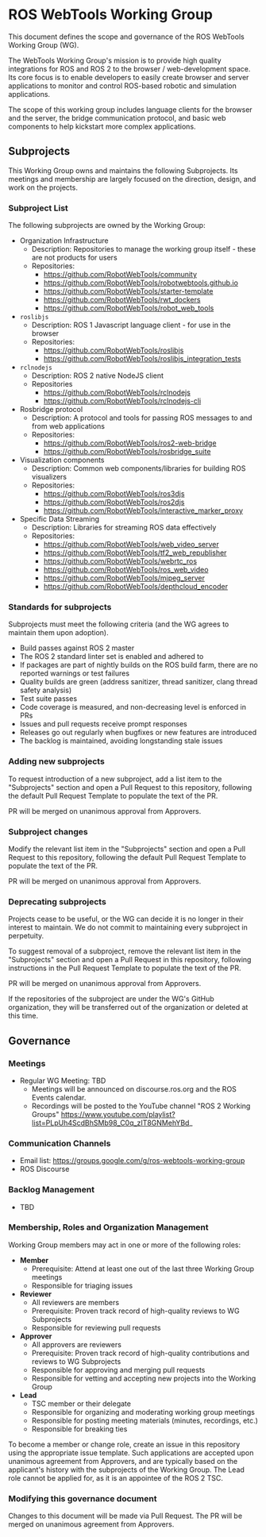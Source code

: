 # ROS WebTools Working Group

This document defines the scope and governance of the ROS WebTools Working Group (WG).

The WebTools Working Group's mission is to provide high quality integrations for ROS and ROS 2 to the browser / web-development space.
Its core focus is to enable developers to easily create browser and server applications to monitor and control ROS-based robotic and simulation applications.

The scope of this working group includes language clients for the browser and the server, the bridge communication protocol, and basic web components to help kickstart more complex applications.

## Subprojects

This Working Group owns and maintains the following Subprojects.
Its meetings and membership are largely focused on the direction, design, and work on the projects.

### Subproject List

The following subprojects are owned by the Working Group:

* Organization Infrastructure
  * Description: Repositories to manage the working group itself - these are not products for users
  * Repositories:
    * https://github.com/RobotWebTools/community
    * https://github.com/RobotWebTools/robotwebtools.github.io
    * https://github.com/RobotWebTools/starter-template
    * https://github.com/RobotWebTools/rwt_dockers
    * https://github.com/RobotWebTools/robot_web_tools
* `roslibjs`
  * Description: ROS 1 Javascript language client - for use in the browser
  * Repositories:
    * https://github.com/RobotWebTools/roslibjs
    * https://github.com/RobotWebTools/roslibjs_integration_tests
* `rclnodejs`
  * Description: ROS 2 native NodeJS client
  * Repositories
    * https://github.com/RobotWebTools/rclnodejs
    * https://github.com/RobotWebTools/rclnodejs-cli
* Rosbridge protocol
  * Description: A protocol and tools for passing ROS messages to and from web applications
  * Repositories:
    * https://github.com/RobotWebTools/ros2-web-bridge
    * https://github.com/RobotWebTools/rosbridge_suite
* Visualization components
  * Description: Common web components/libraries for building ROS visualizers
  * Repositories:
    * https://github.com/RobotWebTools/ros3djs
    * https://github.com/RobotWebTools/ros2djs
    * https://github.com/RobotWebTools/interactive_marker_proxy
* Specific Data Streaming
  * Description: Libraries for streaming ROS data effectively
  * Repositories:
    * https://github.com/RobotWebTools/web_video_server
    * https://github.com/RobotWebTools/tf2_web_republisher
    * https://github.com/RobotWebTools/webrtc_ros
    * https://github.com/RobotWebTools/ros_web_video
    * https://github.com/RobotWebTools/mjpeg_server
    * https://github.com/RobotWebTools/depthcloud_encoder

### Standards for subprojects

Subprojects must meet the following criteria (and the WG agrees to maintain them upon adoption).

* Build passes against ROS 2 master
* The ROS 2 standard linter set is enabled and adhered to
* If packages are part of nightly builds on the ROS build farm, there are no reported warnings or test failures
* Quality builds are green (address sanitizer, thread sanitizer, clang thread safety analysis)
* Test suite passes
* Code coverage is measured, and non-decreasing level is enforced in PRs
* Issues and pull requests receive prompt responses
* Releases go out regularly when bugfixes or new features are introduced
* The backlog is maintained, avoiding longstanding stale issues

### Adding new subprojects

To request introduction of a new subproject, add a list item to the "Subprojects" section and open a Pull Request to this repository, following the default Pull Request Template to populate the text of the PR.

PR will be merged on unanimous approval from Approvers.

### Subproject changes

Modify the relevant list item in the "Subprojects" section and open a Pull Request to this repository, following the default Pull Request Template to populate the text of the PR.

PR will be merged on unanimous approval from Approvers.

### Deprecating subprojects

Projects cease to be useful, or the WG can decide it is no longer in their interest to maintain.
We do not commit to maintaining every subproject in perpetuity.

To suggest removal of a subproject, remove the relevant list item in the "Subprojects" section and open a Pull Request in this repository, following instructions in the Pull Request Template to populate the text of the PR.

PR will be merged on unanimous approval from Approvers.

If the repositories of the subproject are under the WG's GitHub organization, they will be transferred out of the organization or deleted at this time.

## Governance

### Meetings

* Regular WG Meeting: TBD
  * Meetings will be announced on discourse.ros.org and the ROS Events calendar.
  * Recordings will be posted to the YouTube channel "ROS 2 Working Groups" https://www.youtube.com/playlist?list=PLpUh4ScdBhSMb98_C0q_zIT8GNMehYBd_

### Communication Channels

* Email list: https://groups.google.com/g/ros-webtools-working-group
* ROS Discourse

### Backlog Management

* TBD

### Membership, Roles and Organization Management

Working Group members may act in one or more of the following roles:

* **Member**
  * Prerequisite: Attend at least one out of the last three Working Group meetings
  * Responsible for triaging issues
* **Reviewer**
  * All reviewers are members
  * Prerequisite: Proven track record of high-quality reviews to WG Subprojects
  * Responsible for reviewing pull requests
* **Approver**
  * All approvers are reviewers
  * Prerequisite: Proven track record of high-quality contributions and reviews to WG Subprojects
  * Responsible for approving and merging pull requests
  * Responsible for vetting and accepting new projects into the Working Group
* **Lead**
  * TSC member or their delegate
  * Responsible for organizing and moderating working group meetings
  * Responsible for posting meeting materials (minutes, recordings, etc.)
  * Responsible for breaking ties

To become a member or change role, create an issue in this repository using the appropriate issue template.
Such applications are accepted upon unanimous agreement from Approvers, and are typically based on the applicant's history with the subprojects of the Working Group.
The Lead role cannot be applied for, as it is an appointee of the ROS 2 TSC.

### Modifying this governance document

Changes to this document will be made via Pull Request.
The PR will be merged on unanimous agreement from Approvers.
